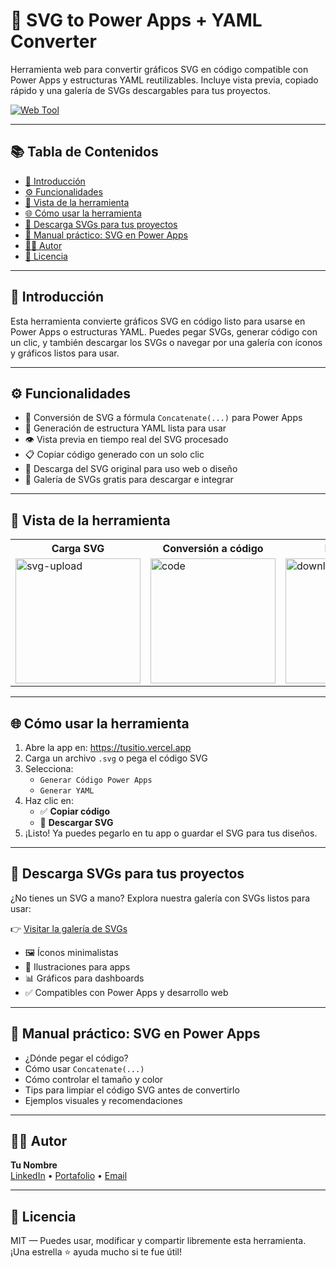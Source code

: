 <h1>🧩 SVG to Power Apps + YAML Converter</h1>

<p>
  Herramienta web para convertir gráficos SVG en código compatible con Power Apps y estructuras YAML reutilizables. 
  Incluye vista previa, copiado rápido y una galería de SVGs descargables para tus proyectos.
</p>

<p>
  <a href="https://tusitio.vercel.app">
    <img src="https://img.shields.io/badge/Probar%20herramienta-En%20línea-blue" alt="Web Tool">
  </a>
</p>

<hr>

<h2>📚 Tabla de Contenidos</h2>
<ul>
  <li><a href="#introducción">📖 Introducción</a></li>
  <li><a href="#funcionalidades">⚙️ Funcionalidades</a></li>
  <li><a href="#vista-de-la-herramienta">📸 Vista de la herramienta</a></li>
  <li><a href="#cómo-usar-la-herramienta">🌐 Cómo usar la herramienta</a></li>
  <li><a href="#descarga-svgs-para-tus-proyectos">🎨 Descarga SVGs para tus proyectos</a></li>
  <li><a href="#manual-práctico-svg-en-power-apps">📘 Manual práctico: SVG en Power Apps</a></li>
  <li><a href="#autor">👨‍💻 Autor</a></li>
  <li><a href="#licencia">📄 Licencia</a></li>
</ul>

<hr>

<h2 id="introducción">📖 Introducción</h2>
<p>
  Esta herramienta convierte gráficos SVG en código listo para usarse en Power Apps o estructuras YAML. 
  Puedes pegar SVGs, generar código con un clic, y también descargar los SVGs o navegar por una galería con íconos y gráficos listos para usar.
</p>

<hr>

<h2 id="funcionalidades">⚙️ Funcionalidades</h2>
<ul>
  <li>🔁 Conversión de SVG a fórmula <code>Concatenate(...)</code> para Power Apps</li>
  <li>🔄 Generación de estructura YAML lista para usar</li>
  <li>👁️ Vista previa en tiempo real del SVG procesado</li>
  <li>📋 Copiar código generado con un solo clic</li>
  <li>💾 Descarga del SVG original para uso web o diseño</li>
  <li>🎨 Galería de SVGs gratis para descargar e integrar</li>
</ul>

<hr>

<h2 id="vista-de-la-herramienta">📸 Vista de la herramienta</h2>

<table>
  <tr>
    <th>Carga SVG</th>
    <th>Conversión a código</th>
    <th>Descarga</th>
    <th>YAML</th>
  </tr>
  <tr>
    <td><img src="./screenshots/upload.png" alt="svg-upload" width="200"></td>
    <td><img src="./screenshots/code.png" alt="code" width="200"></td>
    <td><img src="./screenshots/download.png" alt="download" width="200"></td>
    <td><img src="./screenshots/yaml.png" alt="yaml" width="200"></td>
  </tr>
</table>

<hr>

<h2 id="cómo-usar-la-herramienta">🌐 Cómo usar la herramienta</h2>
<ol>
  <li>Abre la app en: <a href="https://tusitio.vercel.app">https://tusitio.vercel.app</a></li>
  <li>Carga un archivo <code>.svg</code> o pega el código SVG</li>
  <li>Selecciona:
    <ul>
      <li><code>Generar Código Power Apps</code></li>
      <li><code>Generar YAML</code></li>
    </ul>
  </li>
  <li>Haz clic en:
    <ul>
      <li>✅ <strong>Copiar código</strong></li>
      <li>💾 <strong>Descargar SVG</strong></li>
    </ul>
  </li>
  <li>¡Listo! Ya puedes pegarlo en tu app o guardar el SVG para tus diseños.</li>
</ol>

<hr>

<h2 id="descarga-svgs-para-tus-proyectos">🎨 Descarga SVGs para tus proyectos</h2>

<p>
  ¿No tienes un SVG a mano? Explora nuestra galería con SVGs listos para usar:
</p>

<p>
  👉 <a href="https://tusitio.vercel.app/svg-gallery">Visitar la galería de SVGs</a>
</p>

<ul>
  <li>🖼️ Íconos minimalistas</li>
  <li>🧩 Ilustraciones para apps</li>
  <li>📊 Gráficos para dashboards</li>
  <li>✅ Compatibles con Power Apps y desarrollo web</li>
</ul>

<hr>

<h2 id="manual-práctico-svg-en-power-apps">📘 Manual práctico: SVG en Power Apps</h2>

<ul>
  <li>¿Dónde pegar el código?</li>
  <li>Cómo usar <code>Concatenate(...)</code></li>
  <li>Cómo controlar el tamaño y color</li>
  <li>Tips para limpiar el código SVG antes de convertirlo</li>
  <li>Ejemplos visuales y recomendaciones</li>
</ul>

<hr>

<h2 id="autor">👨‍💻 Autor</h2>

<p>
  <strong>Tu Nombre</strong><br>
  <a href="https://linkedin.com/in/tuusuario">LinkedIn</a> • 
  <a href="https://tusitio.com">Portafolio</a> • 
  <a href="mailto:tucorreo@dominio.com">Email</a>
</p>

<hr>

<h2 id="licencia">📄 Licencia</h2>

<p>
  MIT — Puedes usar, modificar y compartir libremente esta herramienta.<br>
  ¡Una estrella ⭐ ayuda mucho si te fue útil!
</p>
